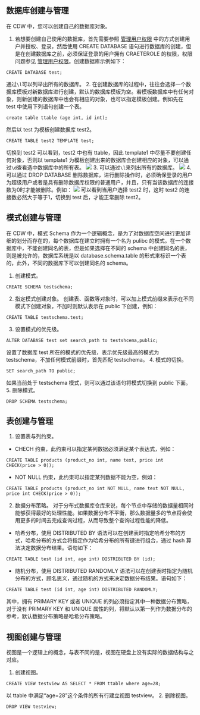 ## 数据库创建与管理

在 CDW 中，您可以创建自己的数据库对象。

1. 若想要创建自己使用的数据库，首先需要参照 [管理用户权限](https://cloud.tencent.com/document/product/878/20072) 中的方式创建用户并授权、登录，然后使用 CREATE DATABASE 语句进行数据库的创建，但是在创建数据库之前，必须保证登录的用户拥有 CRAETEROLE 的权限，权限问题参见 [管理用户权限](https://cloud.tencent.com/document/product/878/20072)。创建数据库示例如下：
```
CREATE DATABASE test;
```
通过`\l`可以列举出所有的数据库。
2. 在创建数据库的过程中，往往会选择一个数据库模板对新数据库进行创建，默认的数据库模板为空。若模板数据库中有任何对象，则新创建的数据库中也会有相应的对象，也可以指定模板创建。例如先在 test 中使用下列语句创建一个表。
```
create table ttable (age int, id int);
```
然后以 test 为模板创建数据库 test2。
```
CREATE TABLE test2 TEMPLATE test;
```
切换到 test2 可以看到，test2 中也有 ttable，因此 template1 中尽量不要创建任何对象，否则以 template1 为模板创建出来的数据库会创建相应的对象，可以通过`\d`查看选中数据库中的所有表。
![](https://main.qcloudimg.com/raw/8ba903080f7f7edebbd50e881b78e4cf.png)
3. 可以通过`\l`来列出所有的数据库。
![](https://main.qcloudimg.com/raw/7d2a2b6cceb52670e480d8a9a844208d.png)
4. 可以通过 DROP DATABASE 删除数据库，进行删除操作时，必须确保登录的用户为超级用户或者是具有删除数据库权限的普通用户，并且，只有当该数据库的连接数为0时才能被删除。例如：
![](https://main.qcloudimg.com/raw/b74b0ac10a534b05010a2f614360a06f.png)
可以看到当用户选择 test2 时，这时 test2 的连接数必然大于等于1，切换到 test 后，才能正常删除 test2。

## 模式创建与管理
在 CDW 中，模式 Schema 作为一个逻辑概念，是为了对数据库空间进行更加详细的划分而存在的，每个数据库在建立时拥有一个名为 pulibc 的模式。在一个数据库中，不能创建同名的表，但是如果选择在不同的 schema 中创建同名的表，则是被允许的，数据库系统是以 database.schema.table 的形式来标识一个表的，此外，不同的数据库下可以创建同名的 schema。

1. 创建模式。
```
CREATE SCHEMA testschema;
```
2. 指定模式创建对象。
创建表、函数等对象时，可以加上模式前缀来表示在不同模式下创建对象，不加时则默认表示在 public 下创建，例如：
```
CREATE TABLE testschema.test;
```
3. 设置模式的优先级。
```
ALTER DATABASE test set search_path to testshcema,public;
```
设置了数据库 test 所在的模式的优先级，表示优先级最高的模式为 testschema，不加任何模式前缀时，首先匹配 testschema。
4. 模式的切换。
```
SET search_path TO public;
```
如果当前处于 testschema 模式，则可以通过该语句将模式切换到 public 下面。
5. 删除模式。
```
DROP SCHEMA testschema;
```

## 表创建与管理
1. 设置表与列约束。
 - CHECH 约束，此约束可以指定某列数据必须满足某个表达式，例如：
```
CREATE TABLE products (product_no int, name text, price int CHECK(price > 0));
```	 
 - NOT NULL 约束，此约束可以指定某列数据不能为空，例如：
```
CREATE TABLE products (product_no int NOT NULL, name text NOT NULL, price int CHECK(price > 0));
```
2. 数据分布策略。
对于分布式数据库仓库来说，每个节点中存储的数据量相同时能够获得最好的处理性能。如果数据分布不平衡，那么数据量多的节点将会使用更多的时间去完成查询过程，从而导致整个查询过程性能的降低。
 - 哈希分布，使用 DISTRIBUTED BY 语法可以在创建表时指定哈希分布的方式，哈希分布的方式会将指定作为哈希分布的所有键进行组合，通过 hash 算法决定数据分布结果。语句如下：
```
CREATE TABLE test (id int, age int) DISTRIBUTED BY (id);
```
 - 随机分布，使用 DISTRIBUTED RANDOMLY 语法可以在创建表时指定为随机分布的方式，顾名思义，通过随机的方式来决定数据分布结果。语句如下：
```
CREATE TABLE test (id int, age int) DISTRIBUTED RANDOMLY;
```
其中，拥有 PRIMARY KEY 或者 UNIQUE 的列必须指定其中一种数据分布策略，对于没有 PRIMARY KEY 和 UNIQUE 属性的列，将默认以第一列作为数据分布的参考，默认数据分布策略是哈希分布策略。

## 视图创建与管理
视图是一个逻辑上的概念，与表不同的是，视图在硬盘上没有实际的数据结构与之对应。
1. 创建视图。
```
CREATE VIEW testview AS SELECT * FROM ttable where age=28;
```
以 ttable 中满足“age=28”这个条件的所有行建立视图 testview。
2. 删除视图。
```
DROP VIEW testview;
```

